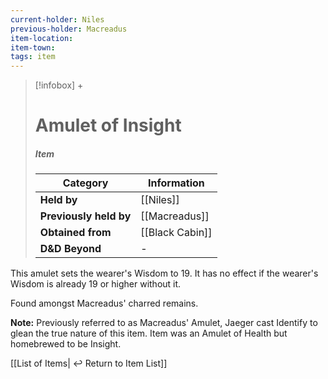 ```yaml
---
current-holder: Niles
previous-holder: Macreadus
item-location:
item-town:
tags: item
---
```


> [!infobox] +
> # Amulet of Insight
> ##### Item
> | Category | Information |
> | ---- | ---- |
> | **Held by** | [[Niles]] |
> | **Previously held by** | [[Macreadus]] |
> | **Obtained from** | [[Black Cabin]] |
> | **D&D Beyond** | - |

This amulet sets the wearer's Wisdom to 19. It has no effect if the wearer's Wisdom is already 19 or higher without it.

Found amongst Macreadus' charred remains.

**Note:** Previously referred to as Macreadus' Amulet, Jaeger cast Identify to glean the true nature of this item. Item was an Amulet of Health but homebrewed to be Insight.

[[List of Items| ↩️ Return to Item List]]